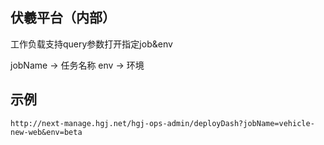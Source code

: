 
## 伏羲平台（内部）

工作负载支持query参数打开指定job&env

jobName -> 任务名称
env -> 环境

## 示例
```
http://next-manage.hgj.net/hgj-ops-admin/deployDash?jobName=vehicle-new-web&env=beta
```
 
